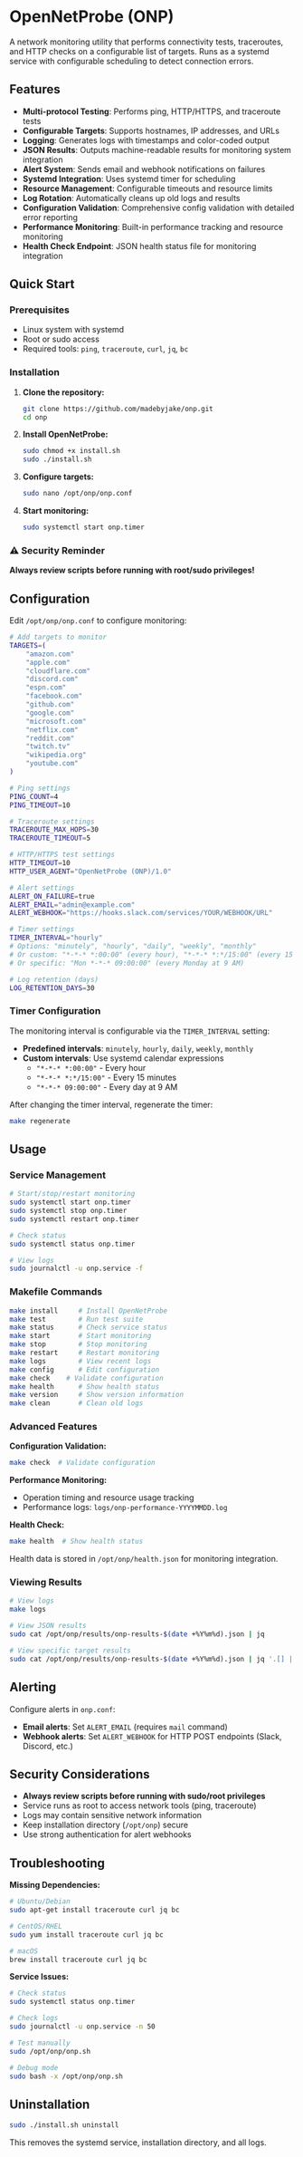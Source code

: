 # OpenNetProbe (ONP)

A network monitoring utility that performs connectivity tests, traceroutes, and HTTP checks on a configurable list of targets. Runs as a systemd service with configurable scheduling to detect connection errors.

## Features

- **Multi-protocol Testing**: Performs ping, HTTP/HTTPS, and traceroute tests
- **Configurable Targets**: Supports hostnames, IP addresses, and URLs
- **Logging**: Generates logs with timestamps and color-coded output
- **JSON Results**: Outputs machine-readable results for monitoring system integration
- **Alert System**: Sends email and webhook notifications on failures
- **Systemd Integration**: Uses systemd timer for scheduling
- **Resource Management**: Configurable timeouts and resource limits
- **Log Rotation**: Automatically cleans up old logs and results
- **Configuration Validation**: Comprehensive config validation with detailed error reporting
- **Performance Monitoring**: Built-in performance tracking and resource monitoring
- **Health Check Endpoint**: JSON health status file for monitoring integration

## Quick Start

### Prerequisites

- Linux system with systemd
- Root or sudo access
- Required tools: `ping`, `traceroute`, `curl`, `jq`, `bc`

### Installation

1. **Clone the repository:**
   ```bash
   git clone https://github.com/madebyjake/onp.git
   cd onp
   ```

2. **Install OpenNetProbe:**
   ```bash
   sudo chmod +x install.sh
   sudo ./install.sh
   ```

3. **Configure targets:**
   ```bash
   sudo nano /opt/onp/onp.conf
   ```

4. **Start monitoring:**
   ```bash
   sudo systemctl start onp.timer
   ```

### ⚠️ Security Reminder

**Always review scripts before running with root/sudo privileges!**

## Configuration

Edit `/opt/onp/onp.conf` to configure monitoring:

```bash
# Add targets to monitor
TARGETS=(
    "amazon.com"
    "apple.com"
    "cloudflare.com"
    "discord.com"
    "espn.com"
    "facebook.com"
    "github.com"
    "google.com"
    "microsoft.com"
    "netflix.com"
    "reddit.com"
    "twitch.tv"
    "wikipedia.org"
    "youtube.com"
)

# Ping settings
PING_COUNT=4
PING_TIMEOUT=10

# Traceroute settings
TRACEROUTE_MAX_HOPS=30
TRACEROUTE_TIMEOUT=5

# HTTP/HTTPS test settings
HTTP_TIMEOUT=10
HTTP_USER_AGENT="OpenNetProbe (ONP)/1.0"

# Alert settings
ALERT_ON_FAILURE=true
ALERT_EMAIL="admin@example.com"
ALERT_WEBHOOK="https://hooks.slack.com/services/YOUR/WEBHOOK/URL"

# Timer settings
TIMER_INTERVAL="hourly"
# Options: "minutely", "hourly", "daily", "weekly", "monthly"
# Or custom: "*-*-* *:00:00" (every hour), "*-*-* *:*/15:00" (every 15 minutes)
# Or specific: "Mon *-*-* 09:00:00" (every Monday at 9 AM)

# Log retention (days)
LOG_RETENTION_DAYS=30
```

### Timer Configuration

The monitoring interval is configurable via the `TIMER_INTERVAL` setting:

- **Predefined intervals**: `minutely`, `hourly`, `daily`, `weekly`, `monthly`
- **Custom intervals**: Use systemd calendar expressions
  - `"*-*-* *:00:00"` - Every hour
  - `"*-*-* *:*/15:00"` - Every 15 minutes
  - `"*-*-* 09:00:00"` - Every day at 9 AM

After changing the timer interval, regenerate the timer:
```bash
make regenerate
```

## Usage

### Service Management

```bash
# Start/stop/restart monitoring
sudo systemctl start onp.timer
sudo systemctl stop onp.timer
sudo systemctl restart onp.timer

# Check status
sudo systemctl status onp.timer

# View logs
sudo journalctl -u onp.service -f
```

### Makefile Commands

```bash
make install     # Install OpenNetProbe
make test        # Run test suite
make status      # Check service status
make start       # Start monitoring
make stop        # Stop monitoring
make restart     # Restart monitoring
make logs        # View recent logs
make config      # Edit configuration
make check    # Validate configuration
make health      # Show health status
make version     # Show version information
make clean       # Clean old logs
```

### Advanced Features

**Configuration Validation:**
```bash
make check  # Validate configuration
```

**Performance Monitoring:**
- Operation timing and resource usage tracking
- Performance logs: `logs/onp-performance-YYYYMMDD.log`

**Health Check:**
```bash
make health  # Show health status
```
Health data is stored in `/opt/onp/health.json` for monitoring integration.

### Viewing Results

```bash
# View logs
make logs

# View JSON results
sudo cat /opt/onp/results/onp-results-$(date +%Y%m%d).json | jq

# View specific target results
sudo cat /opt/onp/results/onp-results-$(date +%Y%m%d).json | jq '.[] | select(.target == "google.com")'
```

## Alerting

Configure alerts in `onp.conf`:

- **Email alerts**: Set `ALERT_EMAIL` (requires `mail` command)
- **Webhook alerts**: Set `ALERT_WEBHOOK` for HTTP POST endpoints (Slack, Discord, etc.)

## Security Considerations

- **Always review scripts before running with sudo/root privileges**
- Service runs as root to access network tools (ping, traceroute)
- Logs may contain sensitive network information
- Keep installation directory (`/opt/onp`) secure
- Use strong authentication for alert webhooks

## Troubleshooting

**Missing Dependencies:**
```bash
# Ubuntu/Debian
sudo apt-get install traceroute curl jq bc

# CentOS/RHEL
sudo yum install traceroute curl jq bc

# macOS
brew install traceroute curl jq bc
```

**Service Issues:**
```bash
# Check status
sudo systemctl status onp.timer

# Check logs
sudo journalctl -u onp.service -n 50

# Test manually
sudo /opt/onp/onp.sh

# Debug mode
sudo bash -x /opt/onp/onp.sh
```

## Uninstallation

```bash
sudo ./install.sh uninstall
```

This removes the systemd service, installation directory, and all logs.